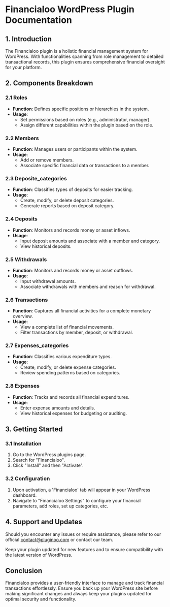 # **Financialoo WordPress Plugin Documentation**

## **1. Introduction**

The Financialoo plugin is a holistic financial management system for WordPress. With functionalities spanning from role management to detailed transactional records, this plugin ensures comprehensive financial oversight for your platform.

## **2. Components Breakdown**

### **2.1 Roles**

- **Function**: Defines specific positions or hierarchies in the system.
- **Usage**:
  - Set permissions based on roles (e.g., administrator, manager).
  - Assign different capabilities within the plugin based on the role.

### **2.2 Members**

- **Function**: Manages users or participants within the system.
- **Usage**:
  - Add or remove members.
  - Associate specific financial data or transactions to a member.

### **2.3 Deposite_categories**

- **Function**: Classifies types of deposits for easier tracking.
- **Usage**:
  - Create, modify, or delete deposit categories.
  - Generate reports based on deposit category.

### **2.4 Deposits**

- **Function**: Monitors and records money or asset inflows.
- **Usage**:
  - Input deposit amounts and associate with a member and category.
  - View historical deposits.

### **2.5 Withdrawals**

- **Function**: Monitors and records money or asset outflows.
- **Usage**:
  - Input withdrawal amounts.
  - Associate withdrawals with members and reason for withdrawal.

### **2.6 Transactions**

- **Function**: Captures all financial activities for a complete monetary overview.
- **Usage**:
  - View a complete list of financial movements.
  - Filter transactions by member, deposit, or withdrawal.

### **2.7 Expenses_categories**

- **Function**: Classifies various expenditure types.
- **Usage**:
  - Create, modify, or delete expense categories.
  - Review spending patterns based on categories.

### **2.8 Expenses**

- **Function**: Tracks and records all financial expenditures.
- **Usage**:
  - Enter expense amounts and details.
  - View historical expenses for budgeting or auditing.

## **3. Getting Started**

### **3.1 Installation**

1. Go to the WordPress plugins page.
2. Search for "Financialoo".
3. Click "Install" and then "Activate".

### **3.2 Configuration**

1. Upon activation, a 'Financialoo' tab will appear in your WordPress dashboard.
2. Navigate to "Financialoo Settings" to configure your financial parameters, add roles, set up categories, etc.

## **4. Support and Updates**

Should you encounter any issues or require assistance, please refer to our official contact@pluginoo.com or contact our team.

Keep your plugin updated for new features and to ensure compatibility with the latest version of WordPress.

## **Conclusion**

Financialoo provides a user-friendly interface to manage and track financial transactions effortlessly. Ensure you back up your WordPress site before making significant changes and always keep your plugins updated for optimal security and functionality.
